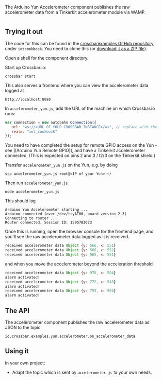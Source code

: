 The Arduino Yun Accelerometer component publishes the raw accelerometer data from a Tinkerkit accelerometer module via WAMP.

<div class="topimage_container">
   <img class="topimage" src="../../static/img/iotcookbook/accelerometer_arduino_yun.png" alt="">   
</div>

## Trying it out

The code for this can be found in the [crossbarexamples GitHub repository](https://github.com/crossbario/crossbarexamples) under `iotcookbook`. You need to clone this (or [download it as a ZIP file](https://github.com/crossbario/crossbarexamples/archive/master.zip)).

Open a shell for the component directory. 

Start up Crossbar.io:

```shell
crossbar start
```

This also serves a frontend where you can view the accelerometer data logged at

```
http://localhost:8080
```

In `accelerometer_yun.js`, add the URL of the machine on which Crossbar.io runs:

```javascript
var connection = new autobahn.Connection({
   url: "ws://<URL OF YOUR CROSSBAR INSTANCE>/ws", // replace with the url of your crossbar instance
   realm: "iot_cookbook"
});
```

You need to have completed the setup for remote GPIO access on the Yun - see [[Arduino Yun Remote GPIO]], and have a Tinkerkit accelerometer connected. (This is expected on pins 2 and 3 / I2/3 on the Tinkerkit shield.)

Transfer `accelerometer_yun.js` on the Yun, e.g. by doing 

```console
scp accelerometer_yun.js root@<IP of your Yun>:~/
```

Then run `accelerometer_yun.js` 

```shell
node accelerometer_yun.js
```

This should log

```shell
Arduino Yun Accelerometer starting ...
Arduino connected (over /dev/ttyATH0, board version 2.3)
Connecting to router ...
Router connected. Session ID: 1595783623
```

Once this is running, open the browser console for the frontend page, and you'll see the raw accelerometer data logged as it is received.

```javascript
received accelerometer data Object {y: 566, x: 551}
received accelerometer data Object {y: 566, x: 552}
received accelerometer data Object {y: 565, x: 551}
```

and when you move the accelerometer beyond the acceleration threshold

```javascript
received accelerometer data Object {y: 978, x: 504}
alarm activated!
received accelerometer data Object {y: 772, x: 543}
alarm activated!
received accelerometer data Object {y: 753, x: 564}
alarm activated!
```

## The API

The accelerometer component publishes the raw accelerometer data as JSON to the topic

```
io.crossbar.examples.yun.accelerometer.on_accelerometer_data
```

## Using it

In your own project:

* Adapt the topic which is sent by `accelerometer.js` to your own needs.